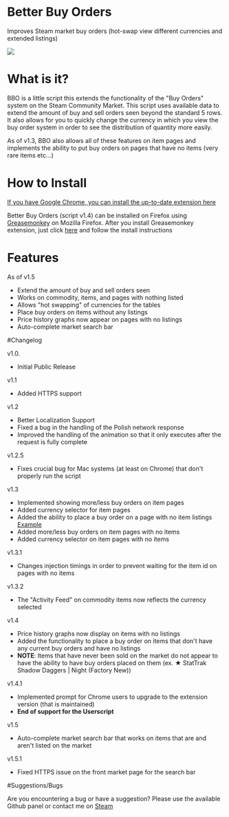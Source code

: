 # Better Buy Orders
Improves Steam market buy orders (hot-swap view different currencies and extended listings)

<img src="http://fat.gfycat.com/LiquidRelievedBarebirdbat.gif"></img>
# What is it?

BBO is a little script this extends the functionality of the "Buy Orders" system on the Steam Community Market. This script uses available data to extend the amount of buy and sell orders seen beyond the standard 5 rows. It also allows for you to quickly change the currency in which you view the buy order system in order to see the distribution of quantity more easily.

As of v1.3, BBO also allows all of these features on item pages and implements the ability to put buy orders on pages that have no items (very rare items etc...)

# How to Install
<a href="https://chrome.google.com/webstore/detail/better-buy-orders/fdohejjlbpikihghncmaejajdbpoiebj">If you have Google Chrome, you can install the up-to-date extension here</a>
 
Better Buy Orders (script v1.4) can be installed on Firefox using <a href="https://addons.mozilla.org/en-US/firefox/addon/greasemonkey/">Greasemonkey</a> on Mozilla Firefox. After you install Greasemonkey extension, just click <a href="https://github.com/Step7750/BetterBuyOrders/raw/master/master.user.js">here</a> and follow the install instructions

# Features
As of v1.5
* Extend the amount of buy and sell orders seen
* Works on commodity, items, and pages with nothing listed
* Allows "hot swapping" of currencies for the tables
* Place buy orders on items without any listings
* Price history graphs now appear on pages with no listings
* Auto-complete market search bar

#Changelog

v1.0.
* Initial Public Release

v1.1 
* Added HTTPS support

v1.2 
* Better Localization Support
* Fixed a bug in the handling of the Polish network response
* Improved the handling of the animation so that it only executes after the request is fully complete

v1.2.5
* Fixes crucial bug for Mac systems (at least on Chrome) that don't properly run the script

v1.3
* Implemented showing more/less buy orders on item pages
* Added currency selector for item pages
* Added the ability to place a buy order on a page with no item listings <a href="http://steamcommunity.com/market/listings/730/AWP%20%7C%20Dragon%20Lore%20%28Factory%20New%29">Example</a>
* Added more/less buy orders on item pages with no items
* Added currency selector on item pages with no items

v1.3.1
* Changes injection timings in order to prevent waiting for the item id on pages with no items

v1.3.2
* The "Activity Feed" on commodity items now reflects the currency selected

v1.4
* Price history graphs now display on items with no listings
* Added the functionality to place a buy order on items that don't have any current buy orders and have no listings
* **NOTE**: Items that have never been sold on the market do not appear to have the ability to have buy orders placed on them (ex. ★ StatTrak Shadow Daggers | Night (Factory New))

v1.4.1
* Implemented prompt for Chrome users to upgrade to the extension version (that is maintained)
* **End of support for the Userscript**

v1.5
* Auto-complete market search bar that works on items that are and aren't listed on the market

v1.5.1
* Fixed HTTPS issue on the front market page for the search bar

#Suggestions/Bugs

Are you encountering a bug or have a suggestion? Please use the available Github panel or contact me on <a href="http://steamcommunity.com/id/Step7750/">Steam</a>


